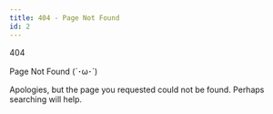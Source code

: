 ```yaml
---
title: 404 - Page Not Found
id: 2
---
```


<div class="error-404">
    <p><span>4</span><span>0</span><span>4</span></p>
    <p>Page Not Found (´･ω･`)</p>
</div>

Apologies, but the page you requested could not be found. Perhaps searching will help.